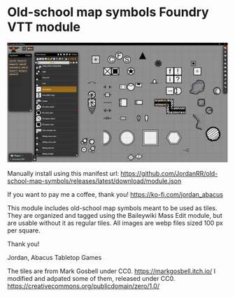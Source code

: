 # Old-school map symbols Foundry VTT module

![alt text](image.png)

Manually install using this manifest url: https://github.com/JordanRR/old-school-map-symbols/releases/latest/download/module.json

If you want to pay me a coffee, thank you! https://ko-fi.com/jordan_abacus

This module includes old-school map symbols meant to be used as tiles. They are organized and tagged using the Baileywiki Mass Edit module, but are usable without it as regular tiles. All images are webp files sized 100 px per square.

Thank you!

Jordan, Abacus Tabletop Games

The tiles are from Mark Gosbell under CC0. https://markgosbell.itch.io/ I modified and adpated some of them, released under CC0. https://creativecommons.org/publicdomain/zero/1.0/